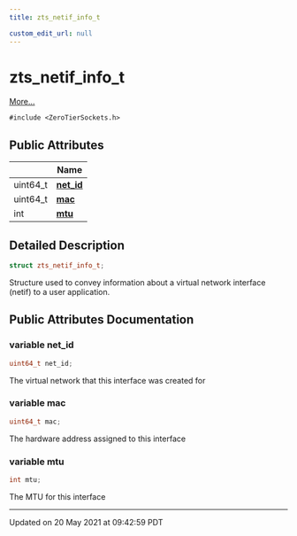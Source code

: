 ```yaml
---
title: zts_netif_info_t

custom_edit_url: null
---
```


# zts_netif_info_t



 [More...](#detailed-description)


`#include <ZeroTierSockets.h>`

## Public Attributes

|                | Name           |
| -------------- | -------------- |
| uint64_t | **[net_id](/autogen/libzt/classes/structzts__netif__info__t.md#variable-net_id)**  |
| uint64_t | **[mac](/autogen/libzt/classes/structzts__netif__info__t.md#variable-mac)**  |
| int | **[mtu](/autogen/libzt/classes/structzts__netif__info__t.md#variable-mtu)**  |

## Detailed Description

```cpp
struct zts_netif_info_t;
```


Structure used to convey information about a virtual network interface (netif) to a user application. 

## Public Attributes Documentation

### variable net_id

```cpp
uint64_t net_id;
```


The virtual network that this interface was created for 


### variable mac

```cpp
uint64_t mac;
```


The hardware address assigned to this interface 


### variable mtu

```cpp
int mtu;
```


The MTU for this interface 


-------------------------------

Updated on 20 May 2021 at 09:42:59 PDT